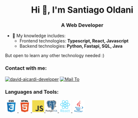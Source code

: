 <h1 align="center">Hi 👋, I'm Santiago Oldani</h1>
<h3 align="center">A Web Developer </h3>

- 🌱 My knowledge includes:
  - Frontend technologies: **Typescript, React, Javascript**
  - Backend technologies: **Python, Fastapi, SQL, Java**
  

But open to learn any other technology needed :)

<h3 align="left">Contact with me:</h3>
<p align="left">
<a href="https://www.linkedin.com/in/santioldani/" target="blank"><img align="center" src="https://raw.githubusercontent.com/rahuldkjain/github-profile-readme-generator/master/src/images/icons/Social/linked-in-alt.svg" alt="david-aicardi-developer" height="30" width="40" /></a>
  <a href="mailto:santioldani08@gmail.com" target="blank"><img align="center" src="https://png.pngtree.com/element_our/png_detail/20181213/inbox-vector-icon-png_267453.jpg" alt="Mail To" height="30" width="40" /></a>
</p>

<h3 align="left">Languages and Tools:</h3>
<p align="left"> <a href="https://www.w3schools.com/css/" target="_blank"> <img src="https://raw.githubusercontent.com/devicons/devicon/master/icons/css3/css3-original-wordmark.svg" alt="css3" width="40" height="40"/> </a>  <a href="https://www.w3.org/html/" target="_blank"> <img src="https://raw.githubusercontent.com/devicons/devicon/master/icons/html5/html5-original-wordmark.svg" alt="html5" width="40" height="40"/> </a> <a href="https://developer.mozilla.org/en-US/docs/Web/JavaScript" target="_blank"> <img src="https://raw.githubusercontent.com/devicons/devicon/master/icons/javascript/javascript-original.svg" alt="javascript" width="40" height="40"/> </a> <a href="https://www.postgresql.org" target="_blank"> <img src="https://raw.githubusercontent.com/devicons/devicon/master/icons/postgresql/postgresql-original-wordmark.svg" alt="postgresql" width="40" height="40"/> </a> <a href="https://reactjs.org/" target="_blank"> <img src="https://raw.githubusercontent.com/devicons/devicon/master/icons/react/react-original-wordmark.svg" alt="react" width="40" height="40"/> </a> <a href="https://www.oracle.com/java/" target="_blank"> <img src="https://raw.githubusercontent.com/devicons/devicon/master/icons/java/java-original.svg" alt="java"
width="40" height="40"/>
</a> </p> 
